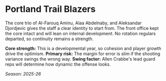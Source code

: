 # Portland Trail Blazers

The core trio of Al-Farouq Aminu, Alaa Abdelnaby, and Aleksandar Djordjevic gives the staff a clear identity to start from.
The front office kept the core intact and will lean on internal development.
No rotation regulars departed, so continuity remains a strength.

**Core strength:** This is a developmental year, so cohesion and player growth drive the optimism.
**Primary risk:** The margin for error is slim if the shooting variance swings the wrong way.
**Swing factor:** Allen Crabbe's lead guard reps will determine how dynamic the offense looks.

_Season: 2025-26_
